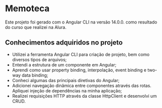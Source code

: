 # Memoteca

Este projeto foi gerado com o Angular CLI na versão 14.0.0. como resultado do curso que realizei na Alura.

## Conhecimentos adquiridos no projeto

* Utilizei a ferramenta Angular CLI para criação de projeto, bem como diversos tipos de arquivos;
* Entendi a estrutura de um componente em Angular;
* Aprendi como usar property binding, interpolação, event binding e two-way data binding;
* Conheci algumas das principais diretivas do Angular;
* Adicionei navegação dinâmica entre componentes através das rotas. Apliquei injeção de dependências na minha aplicação;
* Realizei requisições HTTP através da classe HttpClient e desenvolvi um CRUD.
